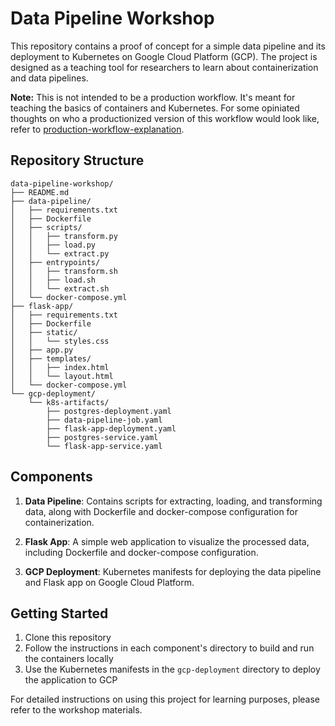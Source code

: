 # Data Pipeline Workshop

This repository contains a proof of concept for a simple data pipeline and its deployment to Kubernetes on Google Cloud Platform (GCP). The project is designed as a teaching tool for researchers to learn about containerization and data pipelines.

**Note:** This is not intended to be a production workflow. It's meant for teaching the basics of containers and Kubernetes. For some opiniated thoughts on who a productionized version of this workflow would look like, refer to [production-workflow-explanation](supplementary-guides/production-workflow-explanation.md).

## Repository Structure

```
data-pipeline-workshop/
├── README.md
├── data-pipeline/
│   ├── requirements.txt
│   ├── Dockerfile
│   ├── scripts/
│   │   ├── transform.py
│   │   ├── load.py
│   │   └── extract.py
│   ├── entrypoints/
│   │   ├── transform.sh
│   │   ├── load.sh
│   │   └── extract.sh
│   └── docker-compose.yml
├── flask-app/
│   ├── requirements.txt
│   ├── Dockerfile
│   ├── static/
│   │   └── styles.css
│   ├── app.py
│   ├── templates/
│   │   ├── index.html
│   │   └── layout.html
│   └── docker-compose.yml
└── gcp-deployment/
    └── k8s-artifacts/
        ├── postgres-deployment.yaml
        ├── data-pipeline-job.yaml
        ├── flask-app-deployment.yaml
        ├── postgres-service.yaml
        └── flask-app-service.yaml
```

## Components

1. **Data Pipeline**: Contains scripts for extracting, loading, and transforming data, along with Dockerfile and docker-compose configuration for containerization.

2. **Flask App**: A simple web application to visualize the processed data, including Dockerfile and docker-compose configuration.

3. **GCP Deployment**: Kubernetes manifests for deploying the data pipeline and Flask app on Google Cloud Platform.

## Getting Started

1. Clone this repository
2. Follow the instructions in each component's directory to build and run the containers locally
3. Use the Kubernetes manifests in the `gcp-deployment` directory to deploy the application to GCP

For detailed instructions on using this project for learning purposes, please refer to the workshop materials.
